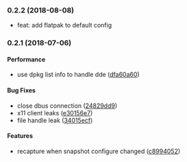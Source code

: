 ### 0.2.2 (2018-08-08)
*   feat: add flatpak to default config

<a name="0.2.1"></a>
### 0.2.1 (2018-07-06)


#### Performance

*   use dpkg list info to handle dde ([dfa60a60](https://github.com/linuxdeepin/warm-sched/commit/dfa60a60610c4b5973733fddb7d6263fa00dc7f6))

#### Bug Fixes

*   close dbus connection ([24829dd9](https://github.com/linuxdeepin/warm-sched/commit/24829dd95915f9eb26b88dd4ab716d1c8e5ab13d))
*   x11 client leaks ([e30156e7](https://github.com/linuxdeepin/warm-sched/commit/e30156e75d1ebc261cc6b8431cec8bd126ebed29))
*   file handle leak ([34015ecf](https://github.com/linuxdeepin/warm-sched/commit/34015ecfcf95c26ebf695a2ad223196b87b6d48e))

#### Features

*   recapture when snapshot configure changed ([c8994052](https://github.com/linuxdeepin/warm-sched/commit/c89940524a7b6845f29abc78dbc96c140aec128c))



